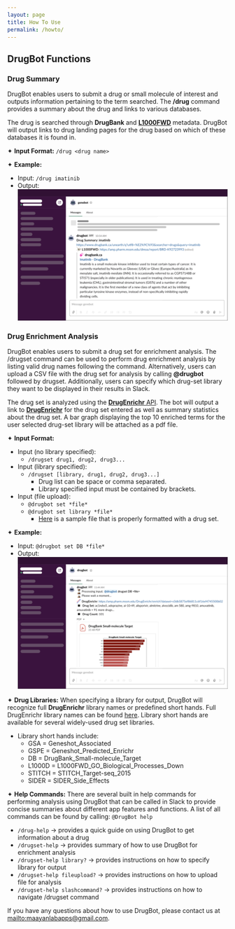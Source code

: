```yaml
---
layout: page
title: How To Use 
permalink: /howto/
---
```


## DrugBot Functions

### Drug Summary 
DrugBot enables users to submit a drug or small molecule of interest and outputs information pertaining to the term searched. The **/drug** command provides a summary about the drug and links to various databases. 

The drug is searched through **DrugBank** and [**L1000FWD**](https://amp.pharm.mssm.edu/L1000FWD/) metadata. DrugBot will output links to drug landing pages for the drug based on which of these databases it is found in. 

✦ **Input Format:** `/drug <drug name>`

✦ **Example:** 
- Input: `/drug imatinib`
- Output: 
![image](/assets/images/drug_summary_output.png)

### Drug Enrichment Analysis
DrugBot enables users to submit a drug set for enrichment analysis. The /drugset command can be used to perform drug enrichment analysis by listing valid drug names following the command. Alternatively, users can upload a CSV file with the drug set for analysis by calling **@drugbot** followed by drugset. Additionally, users can specify which drug-set library they want to be displayed in their results in Slack.

The drug set is analyzed using the [**DrugEnrichr** API](https://amp.pharm.mssm.edu/DrugEnrichr/help#api). The bot will output a link to [**DrugEnrichr**](https://amp.pharm.mssm.edu/DrugEnrichr/) for the drug set entered as well as summary statistics about the drug set. A bar graph displaying the top 10 enriched terms for the user selected drug-set library will be attached as a pdf file. 

✦ **Input Format:** 
- Input (no library specified): 
    - `/drugset drug1, drug2, drug3... ` 
- Input (library specified): 
    - `/drugset [library, drug1, drug2, drug3...] ` 
        - Drug list can be space or comma separated.
        - Library specified input must be contained by brackets.
- Input (file upload): 
    - `@drugbot set *file*` 
    - `@drugbot set library *file*` 
        - [Here](/sampledrugs.csv) is a sample file that is properly formatted with a drug set. 

✦ **Example:** 
- Input: `@drugbot set DB *file*`
- Output: 
![image](/assets/images/drug_enrichment_output.png)

✦ **Drug Libraries:**
When specifying a library for output, DrugBot will recognize full **DrugEnrichr** library names or predefined short hands. Full DrugEnrichr library names can be found [here](https://amp.pharm.mssm.edu/DrugEnrichr/#stats). Library short hands are available for several widely-used drug set libraries.
- Library short hands include:
    - GSA = Geneshot_Associated
    - GSPE = Geneshot_Predicted_Enrichr
    - DB = DrugBank_Small-molecule_Target
    - L1000D = L1000FWD_GO_Biological_Processes_Down
    - STITCH = STITCH_Target-seq_2015
    - SIDER = SIDER_Side_Effects

✦ **Help Commands:**
There are several built in help commands for performing analysis using DrugBot that can be called in Slack to provide concise summaries about different app features and functions. A list of all commands can be found by calling: `@DrugBot help`

- `/drug-help` → provides a quick guide on using DrugBot to get information about a drug  
- `/drugset-help` → provides summary of how to use DrugBot for enrichment analysis  
- `/drugset-help library?` → provides instructions on how to specify library for output
- `/drugset-help fileupload?` → provides instructions on how to upload file for analysis
- `/drugset-help slashcommand?` → provides instructions on how to navigate /drugset command

If you have any questions about how to use DrugBot, please contact us at <mailto:maayanlabapps@gmail.com>.
